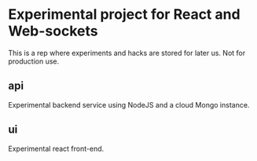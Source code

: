 # Experimental project for React and Web-sockets

This is a rep where experiments and hacks are stored for later us. Not for production use.

## api

Experimental backend service using NodeJS and a cloud Mongo instance.

## ui

Experimental react front-end.
